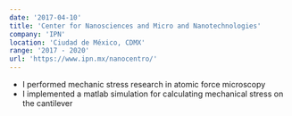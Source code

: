 ```yaml
---
date: '2017-04-10'
title: 'Center for Nanosciences and Micro and Nanotechnologies'
company: 'IPN'
location: 'Ciudad de México, CDMX'
range: '2017 - 2020'
url: 'https://www.ipn.mx/nanocentro/'
---
```


- I performed mechanic stress research in atomic force microscopy
- I implemented a matlab simulation for calculating mechanical stress on the cantilever
